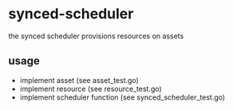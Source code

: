 # synced-scheduler

the synced scheduler provisions resources on assets

## usage

* implement asset (see asset_test.go)
* implement resource (see resource_test.go)
* implement scheduler function (see synced_scheduler_test.go)